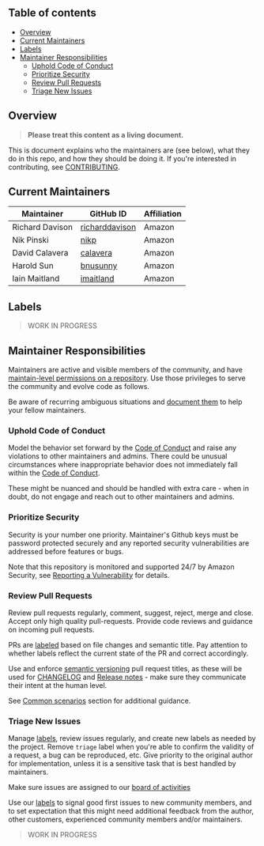 <!--  markdownlint-disable MD043 -->

## Table of contents <!-- omit in toc -->

- [Overview](#overview)
- [Current Maintainers](#current-maintainers)
- [Labels](#labels)
- [Maintainer Responsibilities](#maintainer-responsibilities)
  - [Uphold Code of Conduct](#uphold-code-of-conduct)
  - [Prioritize Security](#prioritize-security)
  - [Review Pull Requests](#review-pull-requests)
  - [Triage New Issues](#triage-new-issues)

## Overview

> **Please treat this content as a living document.**

This is document explains who the maintainers are (see below), what they do in this repo, and how they should be doing it. If you're interested in contributing, see [CONTRIBUTING](CONTRIBUTING.md).

## Current Maintainers

| Maintainer      | GitHub ID                                           | Affiliation |
| --------------- | --------------------------------------------------- | ----------- |
| Richard Davison | [richarddavison](https://github.com/richarddavison) | Amazon      |
| Nik Pinski      | [nikp](https://github.com/nikp)                     | Amazon      |
| David Calavera  | [calavera](https://github.com/calavera)             | Amazon      |
| Harold Sun      | [bnusunny](https://github.com/bnusunny)             | Amazon      |
| Iain Maitland   | [imaitland](https://github.com/imaitland)           | Amazon      |

## Labels

> WORK IN PROGRESS

## Maintainer Responsibilities

Maintainers are active and visible members of the community, and have [maintain-level permissions on a repository](https://docs.github.com/en/organizations/managing-access-to-your-organizations-repositories/repository-permission-levels-for-an-organization). Use those privileges to serve the community and evolve code as follows.

Be aware of recurring ambiguous situations and [document them](#common-scenarios) to help your fellow maintainers.

### Uphold Code of Conduct

Model the behavior set forward by the [Code of Conduct](CODE_OF_CONDUCT.md) and raise any violations to other maintainers and admins. There could be unusual circumstances where inappropriate behavior does not immediately fall within the [Code of Conduct](CODE_OF_CONDUCT.md).

These might be nuanced and should be handled with extra care - when in doubt, do not engage and reach out to other maintainers and admins.

### Prioritize Security

Security is your number one priority. Maintainer's Github keys must be password protected securely and any reported security vulnerabilities are addressed before features or bugs.

Note that this repository is monitored and supported 24/7 by Amazon Security, see [Reporting a Vulnerability](CONTRIBUTING.md#security-issue-notifications) for details.

### Review Pull Requests

Review pull requests regularly, comment, suggest, reject, merge and close. Accept only high quality pull-requests. Provide code reviews and guidance on incoming pull requests.

PRs are [labeled](#labels) based on file changes and semantic title. Pay attention to whether labels reflect the current state of the PR and correct accordingly.

Use and enforce [semantic versioning](https://semver.org/) pull request titles, as these will be used for [CHANGELOG](CHANGELOG.md) and [Release notes](https://github.com/awslabs/llrt/releases) - make sure they communicate their intent at the human level.

See [Common scenarios](#common-scenarios) section for additional guidance.

### Triage New Issues

Manage [labels](#labels), review issues regularly, and create new labels as needed by the project. Remove `triage` label when you're able to confirm the validity of a request, a bug can be reproduced, etc. Give priority to the original author for implementation, unless it is a sensitive task that is best handled by maintainers.

Make sure issues are assigned to our [board of activities](https://github.com/orgs/awslabs/projects/145/)

Use our [labels](#labels) to signal good first issues to new community members, and to set expectation that this might need additional feedback from the author, other customers, experienced community members and/or maintainers.

> WORK IN PROGRESS
